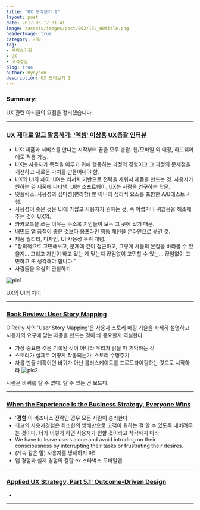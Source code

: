 ```yaml
---
title: "UX 모아보기 1"
layout: post
date: 2017-05-17 01:41
image: /assets/images/post/002/132_00title.png
headerImage: true
category: 기획
tag:
- 서비스기획
- UX
- 고객경험
blog: true
author: Hyeyeon
description: UX 모아보기 1
---
```


### Summary:

UX 관련 아티클의 요점을 정리했습니다.

---

### [UX 제대로 알고 활용하기: ‘엑셈’ 이상용 UX총괄 인터뷰](http://ppss.kr/archives/113881)

* UX: 제품과 서비스를 만나는 시작부터 끝을 모두 총괄. 웹/모바일 외 매장, 하드웨어에도 적용 가능.
* UX는 사용자가 목적을 이루기 위해 행동하는 과정의 경험이고 그 과정의 문제점을 개선하고 새로운 가치를 만들어내야 함.
* UX와 UI의 차이: UX는 리서치 기반으로 전략을 세워서 제품을 만드는 것. 사용자가 원하는 걸 제품에 나타냄. UI는 소프트웨어, UX는 사람을 연구하는 학문.
* 넷플릭스: 사용성과 심미성(편리함) 뿐 아니라 심리적 요소를 포함한 A/B테스트 시행.
* 사용성이 좋은 것은 UI에 가깝고 사용자가 원하는 것, 즉 어렵거나 귀찮음을 해소해주는 것이 UX임.
* 카카오톡을 쓰는 이유는 주소록 지인들이 모두 그 곳에 있기 때문.
* 배민도 앱 품질이 좋은 것보다 옹프라인 행동 패턴을 온라인으로 옮긴 것.
* 제품 퀄리티, 디자인, UI 사용성 우위 개념.
* "창의적으로 고민해보고, 문제에 깊이 접근하고, 그렇게 사물의 본질을 바라볼 수 있을지… 그리고 자신이 하고 있는 게 맞는지 끊임없이 고민할 수 있는… 끊임없이 고민하고 또 생각해야 합니다."
* 사람들을 유심히 관찰하기.

![pic1](http://ppss.kr/wp-content/uploads/2017/05/5-14.jpg)
<figcaption class="caption">UX와 UI의 차이</figcaption>

---

### [Book Review: User Story Mapping](http://www.uxmatters.com/mt/archives/2017/04/book-review-user-story-mapping.php)

O’Reilly 사의 'User Story Mapping'은 사용자 스토리 매핑 기술을 자세히 설명하고 사용자의 요구에 맞는 제품을 만드는 것이 왜 중요한지 역설한다.

* 가장 중요한 것은 기록된 것이 아니라 우리가 읽을 때 기억하는 것
* 스토리가 실제로 어떻게 작동되는가, 스토리 수명주기
* 차를 만들 계획이면 바퀴가 아닌 롤러스케이트를 프로토타이핑하는 것으로 시작하라
![pic2](http://www.uxmatters.com/mt/archives/2017/04/images/UserStoryMapping_Figure1.png)
<figcaption class="caption">사람은 바퀴를 탈 수 없다. 탈 수 있는 건 보드다.</figcaption>

---

### [When the Experience Is the Business Strategy, Everyone Wins](http://www.uxmatters.com/mt/archives/2017/04/when-the-experience-is-the-business-strategy-everyone-wins.php)

* '**경험**'이 비즈니스 전략인 경우 모든 사람이 승리한다
* 최고의 사용자경험은 최소한의 방해만으로 고객이 원하는 걸 할 수 있도록 내버려두는 것이다. 너가 이렇게 하면 사용자가 편할 것이라고 착각하지 마라
* We have to leave users alone and avoid intruding on their consciousness by interrupting their tasks or frustrating their desires.
* (계속 같은 말) 사용자를 방해하지 마!
* 앱 경험과 실제 경험의 결합 ex 스타벅스 모바일앱

---

### [Applied UX Strategy, Part 5.1: Outcome-Driven Design](http://www.uxmatters.com/mt/archives/2017/04/applied-ux-strategy-part-51-outcome-driven-design.php)

*


---
